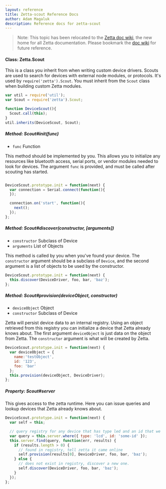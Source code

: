 ```yaml
---
layout: reference
title: Zetta-scout Reference Docs
author: Adam Magaluk
description: Reference docs for zetta-scout
---
```



>Note: This topic has been relocated to the [Zetta doc wiki](https://github.com/zettajs/zetta/wiki/Scout), the new home for all Zetta documentation. Please bookmark the [doc wiki](https://github.com/zettajs/zetta/wiki) for future reference. 

#### Class: Zetta.Scout

This is a class you inherit from when writing custom device drivers. Scouts are used to search for devices with external node modules, or protocols.
It's used by `require('zetta').Scout`. You must inherit from the `Scout` class when building custom Zetta modules.

```js
var util = require('util');
var Scout = require('zetta').Scout;

function DeviceScout(){
  Scout.call(this);
}
util.inherits(DeviceScout, Scout);
```


##### Method: Scout#init(func)

* `func` Function

This method should be implemented by you. This allows you to initialize any resources like bluetooth access, serial ports, or
vendor modules needed to look for devices. The argument `func` is provided, and must be called after scouting has started.

```js

DeviceScout.prototype.init = function(next) {
  var connection = Serial.connect(function(){
  });

  connection.on('start', function(){
    next();
  });
};

```

##### Method: Scout#discover(constructor, [arguments])

* `constructor` Subclass of Device
* `arguments` List of Objects

This method is called by you when you've found your device. The `constructor` argument should be a subclass of `Device`, and the second argument is a
list of objects to be used by the constructor.

```js
DeviceScout.prototype.init = function(next) {
  this.discover(DeviceDriver, foo, bar, 'baz');
};

```



##### Method: Scout#provision(deviceObject, constructor)

* `deviceObject` Object
* `constructor` Subclass of Device

Zetta will persist device data to an internal registry. Using an object retrieved from this registry you can initialize a device that Zetta already
knows about. The first argument `deviceObject` is just data on the object from Zetta. The `constructor` argument is what will be created by Zetta.

```js
DeviceScout.prototype.init = function(next) {
  var deviceObject = {
    name:'testObject',
    id: '123',
    foo: 'bar'
  };
  this.provision(deviceObject, DeviceDriver);
};
```

##### Property: Scout#server

This gives access to the zetta runtime. Here you can issue queries and lookup devices that Zetta already knows about.


```js
DeviceScout.prototype.init = function(next) {
  var self = this;

  // query registry for any device that has type led and an id that we know of.
  var query = this.server.where({ type: 'lcd', id: 'some-id' });
  this.server.find(query, function(err, results) {
    if (results.length > 0) {
      // found in registry, tell zetta it came online
      self.provision(results[0], DeviceDriver, foo, bar, 'baz');
    } else {
      // does not exist in registry, discover a new one.
      self.discover(DeviceDriver, foo, bar, 'baz');
    }
  });
};

```
